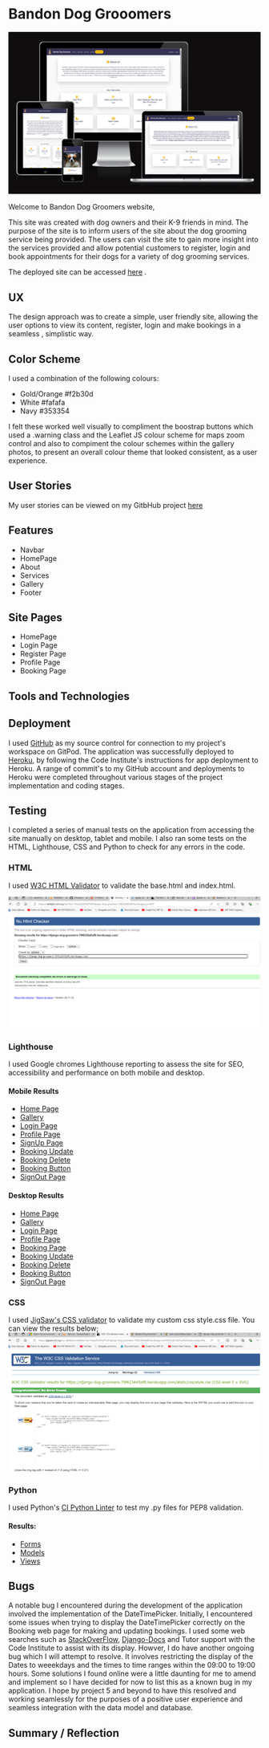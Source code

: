 # Bandon Dog Grooomers

![AmIResponsive](/documentation/Responsive/amiresponsive.PNG)

Welcome to Bandon Dog Groomers website,

This site was created with dog owners and their K-9 friends in mind. The purpose of the site  is to inform users of the site about the dog grooming service being provided. The users can visit the site to gain more insight into the services provided and allow potential customers to register, login and book appointments for their dogs for a variety of dog grooming services.

The deployed site can be accessed [here](https://django-dog-groomers-79f623645af8.herokuapp.com/) .

## UX
The design approach was to create a simple, user friendly site, allowing the user options to view  its content, register, login and make bookings in a seamless , simplistic way. 

## Color Scheme
I used a combination of the following colours:
- Gold/Orange #f2b30d 
- White #fafafa 
- Navy #353354 

I felt these worked well visually to compliment the boostrap buttons which used a .warning class and the Leaflet JS colour scheme for maps zoom control and also to compiment the colour schemes within the gallery photos,  to present an overall colour theme that looked consistent, as a user experience.


## User Stories
My user stories can be viewed on my GitbHub project [here](https://github.com/users/petermcloughlin/projects/7)

## Features
- Navbar
- HomePage
- About
- Services
- Gallery
- Footer

## Site Pages
- HomePage
- Login Page
- Register Page
- Profile Page
- Booking Page

## Tools and Technologies

## Deployment
I used [GitHub](https://github.com/) as my source control for connection to my project's workspace on GitPod. The application was successfully deployed to [Heroku](https://dashboard.heroku.com/), by following the Code Institute's instructions for app deployment to Heroku. A range of commit's to my GitHub account and deployments to Heroku were completed throughout various stages of the project implementation and coding stages.

## Testing
I completed a series of manual tests on the application from accessing the site manually on desktop, tablet and mobile.
I also ran some tests on the HTML, Lighthouse, CSS and Python to check for any errors in the code.

###  HTML
I used [W3C HTML Validator](https://validator.w3.org/) to validate the base.html and index.html.

![HTMLValidation](/documentation/HTML/HomePage.PNG)

###  Lighthouse
I used Google chromes Lighthouse reporting to assess the site for SEO, accessibility and performance on both mobile and desktop.

#### Mobile Results
 - [Home Page](/documentation/Lighthouse/Mobile_HomePage.PNG)
 - [Gallery](/documentation/Lighthouse/Mobile_HomePageGallery.PNG)
 - [Login Page](/documentation/Lighthouse/Mobile_LoginPage.PNG)
 - [Profile Page](/documentation/Lighthouse/Mobile_ProfilePage.PNG)
 - [SignUp Page](/documentation/Lighthouse/Mobile_SignUpPage.PNG)
 - [Booking Update](/documentation/Lighthouse/Mobile_BookingUpdate.PNG)
 - [Booking Delete](/documentation/Lighthouse/Mobile_BookingDelete.PNG)
 - [Booking Button](/documentation/Lighthouse/Mobile_BookButton.PNG)
 - [SignOut Page](/documentation/Lighthouse/Mobile_SignOut.PNG)
#### Desktop Results
 - [Home Page](/documentation/Lighthouse/Desktop_HomePage.PNG)
 - [Gallery](/documentation/Lighthouse/Desktop_HomePageGallery.PNG)
 - [Login Page](/documentation/Lighthouse/Desktop_LoginPage.PNG)
 - [Profile Page](/documentation/Lighthouse/Desktop_ProfilePage.PNG)
 - [Booking Page](/documentation/Lighthouse/Desktop_BookingPage.PNG)
 - [Booking Update](/documentation/Lighthouse/Desktop_BookingUpdate.PNG)
 - [Booking Delete](/documentation/Lighthouse/Desktop_BookingDelete.PNG)
 - [Booking Button](/documentation/Lighthouse/Desktop_BookButton.PNG)
 - [SignOut Page](/documentation/Lighthouse/Desktop_SignOut.PNG)
 
 
###  CSS
I used [JigSaw's CSS validator](https://jigsaw.w3.org/css-validator/) to validate my custom css style.css file.
You can view the results below;
![CSSValidationResults](/documentation/CSS/JigsawCSSValidation.PNG)

###  Python
I used Python's [CI Python Linter](https://pep8ci.herokuapp.com/) to test my .py files for PEP8 validation.

#### Results:
- [Forms](/documentation/Python/FormsTest.PNG)
- [Models](/documentation/Python/ModelTest.PNG)
- [Views](/documentation/Python/ViewsTest.PNG)

## Bugs
A notable bug I encountered during the development of the application involved the implementation of the DateTimePicker. Initially, I encountered some issues when trying to display the DateTimePicker correctly on the Booking web page for making and updating bookings. I used some web searches such as [StackOverFlow](https://stackoverflow.com/), [Django-Docs](https://docs.djangoproject.com/en/5.1/) and Tutor support with the Code Institute to assist with its display. 
Howver, I do have another ongoing bug which I will attempt to resolve. It involves restricting the display of the Dates to weeekdays and the times to time ranges within the 09:00 to 19:00 hours. Some solutions I found online were a little daunting for me to amend and implement so I have decided for now to list this as a known bug in my application. I hope by project 5 and beyond to have this resolved and working seamlessly for the purposes of a positive user experience and seamless integration with the data model and database.

## Summary / Reflection


